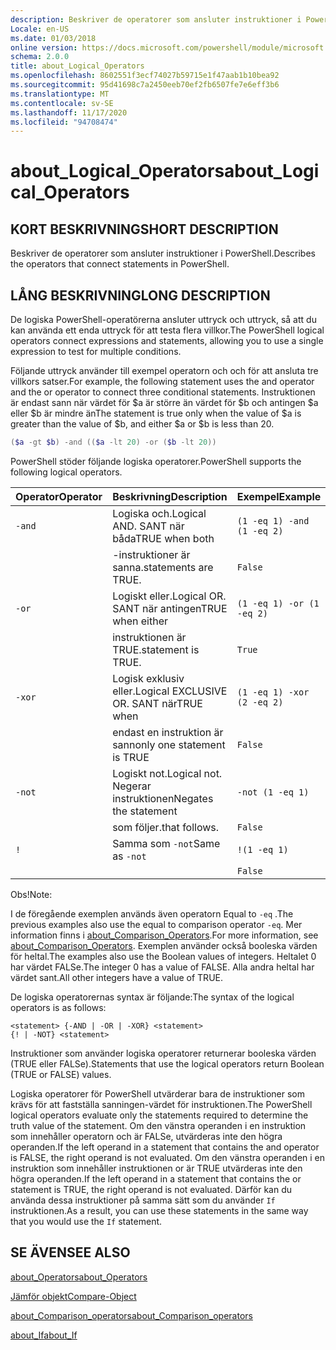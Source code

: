 ```yaml
---
description: Beskriver de operatorer som ansluter instruktioner i PowerShell.
Locale: en-US
ms.date: 01/03/2018
online version: https://docs.microsoft.com/powershell/module/microsoft.powershell.core/about/about_logical_operators?view=powershell-7.2&WT.mc_id=ps-gethelp
schema: 2.0.0
title: about_Logical_Operators
ms.openlocfilehash: 8602551f3ecf74027b59715e1f47aab1b10bea92
ms.sourcegitcommit: 95d41698c7a2450eeb70ef2fb6507fe7e6eff3b6
ms.translationtype: MT
ms.contentlocale: sv-SE
ms.lasthandoff: 11/17/2020
ms.locfileid: "94708474"
---
```

# <a name="about_logical_operators"></a><span data-ttu-id="91adb-103">about_Logical_Operators</span><span class="sxs-lookup"><span data-stu-id="91adb-103">about_Logical_Operators</span></span>

## <a name="short-description"></a><span data-ttu-id="91adb-104">KORT BESKRIVNING</span><span class="sxs-lookup"><span data-stu-id="91adb-104">SHORT DESCRIPTION</span></span>
<span data-ttu-id="91adb-105">Beskriver de operatorer som ansluter instruktioner i PowerShell.</span><span class="sxs-lookup"><span data-stu-id="91adb-105">Describes the operators that connect statements in PowerShell.</span></span>

## <a name="long-description"></a><span data-ttu-id="91adb-106">LÅNG BESKRIVNING</span><span class="sxs-lookup"><span data-stu-id="91adb-106">LONG DESCRIPTION</span></span>

<span data-ttu-id="91adb-107">De logiska PowerShell-operatörerna ansluter uttryck och uttryck, så att du kan använda ett enda uttryck för att testa flera villkor.</span><span class="sxs-lookup"><span data-stu-id="91adb-107">The PowerShell logical operators connect expressions and statements, allowing you to use a single expression to test for multiple conditions.</span></span>

<span data-ttu-id="91adb-108">Följande uttryck använder till exempel operatorn och och för att ansluta tre villkors satser.</span><span class="sxs-lookup"><span data-stu-id="91adb-108">For example, the following statement uses the and operator and the or operator to connect three conditional statements.</span></span> <span data-ttu-id="91adb-109">Instruktionen är endast sann när värdet för $a är större än värdet för $b och antingen $a eller $b är mindre än</span><span class="sxs-lookup"><span data-stu-id="91adb-109">The statement is true only when the value of $a is greater than the value of $b, and either $a or $b is less than</span></span>
20.

```powershell
($a -gt $b) -and (($a -lt 20) -or ($b -lt 20))
```

<span data-ttu-id="91adb-110">PowerShell stöder följande logiska operatorer.</span><span class="sxs-lookup"><span data-stu-id="91adb-110">PowerShell supports the following logical operators.</span></span>

|<span data-ttu-id="91adb-111">Operator</span><span class="sxs-lookup"><span data-stu-id="91adb-111">Operator</span></span>|<span data-ttu-id="91adb-112">Beskrivning</span><span class="sxs-lookup"><span data-stu-id="91adb-112">Description</span></span>                        |<span data-ttu-id="91adb-113">Exempel</span><span class="sxs-lookup"><span data-stu-id="91adb-113">Example</span></span>                   |
|--------|-----------------------------------|--------------------------|
|`-and`  |<span data-ttu-id="91adb-114">Logiska och.</span><span class="sxs-lookup"><span data-stu-id="91adb-114">Logical AND.</span></span> <span data-ttu-id="91adb-115">SANT när båda</span><span class="sxs-lookup"><span data-stu-id="91adb-115">TRUE when both</span></span>        |`(1 -eq 1) -and (1 -eq 2)`|
|        |<span data-ttu-id="91adb-116">-instruktioner är sanna.</span><span class="sxs-lookup"><span data-stu-id="91adb-116">statements are TRUE.</span></span>               |`False`                   |
|`-or`   |<span data-ttu-id="91adb-117">Logiskt eller.</span><span class="sxs-lookup"><span data-stu-id="91adb-117">Logical OR.</span></span> <span data-ttu-id="91adb-118">SANT när antingen</span><span class="sxs-lookup"><span data-stu-id="91adb-118">TRUE when either</span></span>       |`(1 -eq 1) -or (1 -eq 2)` |
|        |<span data-ttu-id="91adb-119">instruktionen är TRUE.</span><span class="sxs-lookup"><span data-stu-id="91adb-119">statement is TRUE.</span></span>                 |`True`                    |
|`-xor`  |<span data-ttu-id="91adb-120">Logisk exklusiv eller.</span><span class="sxs-lookup"><span data-stu-id="91adb-120">Logical EXCLUSIVE OR.</span></span> <span data-ttu-id="91adb-121">SANT när</span><span class="sxs-lookup"><span data-stu-id="91adb-121">TRUE when</span></span>    |`(1 -eq 1) -xor (2 -eq 2)`|
|        |<span data-ttu-id="91adb-122">endast en instruktion är sann</span><span class="sxs-lookup"><span data-stu-id="91adb-122">only one statement is TRUE</span></span>         |`False`                   |
|`-not`  |<span data-ttu-id="91adb-123">Logiskt not.</span><span class="sxs-lookup"><span data-stu-id="91adb-123">Logical not.</span></span> <span data-ttu-id="91adb-124">Negerar instruktionen</span><span class="sxs-lookup"><span data-stu-id="91adb-124">Negates the statement</span></span> |`-not (1 -eq 1)`          |
|        |<span data-ttu-id="91adb-125">som följer.</span><span class="sxs-lookup"><span data-stu-id="91adb-125">that follows.</span></span>                      |`False`                   |
|`!`     |<span data-ttu-id="91adb-126">Samma som `-not`</span><span class="sxs-lookup"><span data-stu-id="91adb-126">Same as `-not`</span></span>                     |`!(1 -eq 1)`              |
|        |                                   |`False`                   |

 <span data-ttu-id="91adb-127">Obs!</span><span class="sxs-lookup"><span data-stu-id="91adb-127">Note:</span></span>

<span data-ttu-id="91adb-128">I de föregående exemplen används även operatorn Equal to `-eq` .</span><span class="sxs-lookup"><span data-stu-id="91adb-128">The previous examples also use the equal to comparison operator `-eq`.</span></span> <span data-ttu-id="91adb-129">Mer information finns i [about_Comparison_Operators](about_Comparison_Operators.md).</span><span class="sxs-lookup"><span data-stu-id="91adb-129">For more information, see [about_Comparison_Operators](about_Comparison_Operators.md).</span></span> <span data-ttu-id="91adb-130">Exemplen använder också booleska värden för heltal.</span><span class="sxs-lookup"><span data-stu-id="91adb-130">The examples also use the Boolean values of integers.</span></span> <span data-ttu-id="91adb-131">Heltalet 0 har värdet FALSe.</span><span class="sxs-lookup"><span data-stu-id="91adb-131">The integer 0 has a value of FALSE.</span></span> <span data-ttu-id="91adb-132">Alla andra heltal har värdet sant.</span><span class="sxs-lookup"><span data-stu-id="91adb-132">All other integers have a value of TRUE.</span></span>

<span data-ttu-id="91adb-133">De logiska operatorernas syntax är följande:</span><span class="sxs-lookup"><span data-stu-id="91adb-133">The syntax of the logical operators is as follows:</span></span>

```
<statement> {-AND | -OR | -XOR} <statement>
{! | -NOT} <statement>
```

<span data-ttu-id="91adb-134">Instruktioner som använder logiska operatorer returnerar booleska värden (TRUE eller FALSe).</span><span class="sxs-lookup"><span data-stu-id="91adb-134">Statements that use the logical operators return Boolean (TRUE or FALSE) values.</span></span>

<span data-ttu-id="91adb-135">Logiska operatorer för PowerShell utvärderar bara de instruktioner som krävs för att fastställa sanningen-värdet för instruktionen.</span><span class="sxs-lookup"><span data-stu-id="91adb-135">The PowerShell logical operators evaluate only the statements required to determine the truth value of the statement.</span></span> <span data-ttu-id="91adb-136">Om den vänstra operanden i en instruktion som innehåller operatorn och är FALSe, utvärderas inte den högra operanden.</span><span class="sxs-lookup"><span data-stu-id="91adb-136">If the left operand in a statement that contains the and operator is FALSE, the right operand is not evaluated.</span></span>
<span data-ttu-id="91adb-137">Om den vänstra operanden i en instruktion som innehåller instruktionen or är TRUE utvärderas inte den högra operanden.</span><span class="sxs-lookup"><span data-stu-id="91adb-137">If the left operand in a statement that contains the or statement is TRUE, the right operand is not evaluated.</span></span> <span data-ttu-id="91adb-138">Därför kan du använda dessa instruktioner på samma sätt som du använder `If` instruktionen.</span><span class="sxs-lookup"><span data-stu-id="91adb-138">As a result, you can use these statements in the same way that you would use the `If` statement.</span></span>

## <a name="see-also"></a><span data-ttu-id="91adb-139">SE ÄVEN</span><span class="sxs-lookup"><span data-stu-id="91adb-139">SEE ALSO</span></span>

[<span data-ttu-id="91adb-140">about_Operators</span><span class="sxs-lookup"><span data-stu-id="91adb-140">about_Operators</span></span>](about_Operators.md)

[<span data-ttu-id="91adb-141">Jämför objekt</span><span class="sxs-lookup"><span data-stu-id="91adb-141">Compare-Object</span></span>](xref:Microsoft.PowerShell.Utility.Compare-Object)

[<span data-ttu-id="91adb-142">about_Comparison_operators</span><span class="sxs-lookup"><span data-stu-id="91adb-142">about_Comparison_operators</span></span>](about_Comparison_Operators.md)

[<span data-ttu-id="91adb-143">about_If</span><span class="sxs-lookup"><span data-stu-id="91adb-143">about_If</span></span>](about_If.md)

